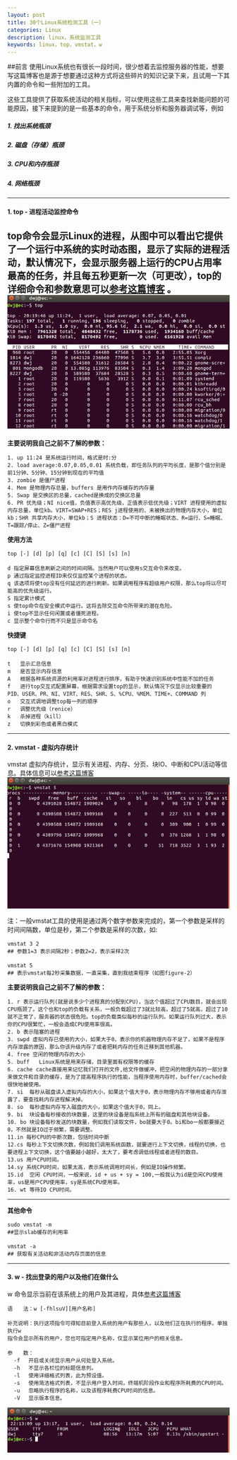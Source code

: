 ```yaml
---
layout: post
title: 30个Linux系统检测工具（一）
categories: Linux
description: linux，系统监测工具
keywords: linux，top，vmstat，w
---
```

##前言
使用Linux系统也有很长一段时间，很少想着去监控服务器的性能，想要写这篇博客也是源于想要通过这种方式将这些碎片的知识记录下来，且试用一下其内置的命令和一些附加的工具。

这些工具提供了获取系统活动的相关指标，可以使用这些工具来查找新能问题的可能原因，接下来提到的是一些基本的命令，用于系统分析和服务器调试等，例如
##### 1. 找出系统瓶颈
##### 2. 磁盘（存储）瓶颈
##### 3. CPU和内存瓶颈
##### 4. 网络瓶颈
---
#### 1. top - 进程活动监控命令
top命令会显示Linux的进程，从图中可以看出它提供了一个运行中系统的实时动态图，显示了实际的进程活动，默认情况下，会显示服务器上运行的CPU占用率最高的任务，并且每五秒更新一次（可更改），top的详细命令和参数意思可以[参考这篇博客](http://blog.csdn.net/sanshiqiduer/article/details/1933625) 。
![figure-1: linux top 命令](/images/blog/2018-02-25-1.png  "figure-1: linux top 命令")
----
**主要说明我自己之前不了解的参数：**

	1. up 11:24 是系统运行时间，格式是时:分
	2. load average:0.07,0.05,0.01 系统负载，即任务队列的平均长度，是那个值分别是前1分钟、5分钟、15分钟到现在的平均值
	3. zombie 是僵尸进程
	4. Mem 是物理内存总量，buffers 是用作内存缓存的内存量
	5. Swap 是交换区的总量，cached是换成的交换区总量
	6. PR 优先级；NI nice值，负值表示高优先级，正值表示低优先级；VIRT 进程使用的虚拟内存总量，单位kb。VIRT=SWAP+RES；RES j进程使用的、未被换出的物理内存大小，单位kb；SHR 共享内存大小，单位kb；S 进程状态：D=不可中断的睡眠状态、R=运行、S=睡眠、T=跟踪/停止、Z=僵尸进程

**使用方法**
```
top [-] [d] [p] [q] [c] [C] [S] [s] [n]

d 指定屏幕信息刷新之间的时间间隔。当然用户可以使用s交互命令来改变。
p 通过指定监控进程ID来仅仅监控某个进程的状态。
q 该选项将使top没有任何延迟的进行刷新。如果调用程序有超级用户权限，那么top将以尽可能高的优先级运行。
S 指定累计模式
s 使top命令在安全模式中运行。这将去除交互命令所带来的潜在危险。
i 使top不显示任何闲置或者僵死进程。
c 显示整个命令行而不只是显示命令名
```
**快捷键**
```
top [-] [d] [p] [q] [c] [C] [S] [s] [n]

t	显示汇总信息
m	是否显示内存信息
A	根据各种系统资源的利用率对进程进行排序，有助于快速识别系统中性能不加的任务
f	进行top交互式配置屏幕，根据需求设置top的显示，默认情况下仅显示比较重要的 PID、USER、PR、NI、VIRT、RES、SHR、S、%CPU、%MEM、TIME+、COMMAND 列
o	交互式调地调整top每一列的顺序
r	调整优先级（renice）
k	杀掉进程（kill）
z	切换到彩色或者黑白模式
```
---
#### 2. vmstat - 虚拟内存统计
vmstat 虚拟内存统计，显示有关进程、内存、分页、块IO、中断和CPU活动等信息。具体信息可以[参考这篇博客](http://www.cnblogs.com/ggjucheng/archive/2012/01/05/2312625.html) 
![figure-2: linux vmstat 命令](/images/blog/2018-02-25-2.png    "figure-2: linux vmstat 命令")

注：一般vmstat工具的使用是通过两个数字参数来完成的，第一个参数是采样的时间间隔数，单位是秒，第二个参数是采样的次数，如:
```
vmstat 3 2
## 参数1=3 表示间隔2秒；参数2=2，表示采样2次

vmstat 5
## 表示vmstat每2秒采集数据，一直采集，直到我结束程序（如图figure-2）
```

**主要说明我自己之前不了解的参数：**

	1. r 表示运行队列(就是说多少个进程真的分配到CPU)，当这个值超过了CPU数目，就会出现CPU瓶颈了。这个也和top的负载有关系，一般负载超过了3就比较高，超过了5就高，超过了10就不正常了，服务器的状态很危险。top的负载类似每秒的运行队列。如果运行队列过大，表示你的CPU很繁忙，一般会造成CPU使用率很高。
	2. b 表示阻塞的进程
	3. swpd 虚拟内存已使用的大小，如果大于0，表示你的机器物理内存不足了，如果不是程序内存泄露的原因，那么你该升级内存了或者把耗内存的任务迁移到其他机器。
	4. free 空闲的物理内存的大小
	5. buff   Linux系统是用来存储，目录里面有权限等的缓存
	6. cache cache直接用来记忆我们打开的文件,给文件做缓冲，把空闲的物理内存的一部分拿来做文件和目录的缓存，是为了提高程序执行的性能，当程序使用内存时，buffer/cached会很快地被使用。
	7. si  每秒从磁盘读入虚拟内存的大小，如果这个值大于0，表示物理内存不够用或者内存泄露了，要查找耗内存进程解决掉。
	8. so  每秒虚拟内存写入磁盘的大小，如果这个值大于0，同上。
	9. bi  块设备每秒接收的块数量，这里的块设备是指系统上所有的磁盘和其他块设备。
	10. bo 块设备每秒发送的块数量，例如我们读取文件，bo就要大于0。bi和bo一般都要接近0，不然就是IO过于频繁，需要调整。
	11.in 每秒CPU的中断次数，包括时间中断
	12.cs 每秒上下文切换次数，例如我们调用系统函数，就要进行上下文切换，线程的切换，也要进程上下文切换，这个值要越小越好，太大了，要考虑调低线程或者进程的数目。
	13.us 用户CPU时间。
	14.sy 系统CPU时间，如果太高，表示系统调用时间长，例如是IO操作频繁。
	15.id  空闲 CPU时间，一般来说，id + us + sy = 100,一般我认为id是空闲CPU使用率，us是用户CPU使用率，sy是系统CPU使用率。
	16. wt 等待IO CPU时间。
---
**其他命令**
```
sudo vmstat -m
##显示slab缓存的利用率

vmstat -a
## 获取有关活动和非活动内存页面的信息
```
---
#### 3. w - 找出登录的用户以及他们在做什么
w 命令显示当前在该系统上的用户及其进程，具体[参考这篇博客](http://www.linuxso.com/command/w.html) 
```
语　　法：w [-fhlsuV][用户名称]

补充说明：执行这项指令可得知目前登入系统的用户有那些人，以及他们正在执行的程序。单独执行w
指令会显示所有的用户，您也可指定用户名称，仅显示某位用户的相关信息。

参　　数：
  -f 　开启或关闭显示用户从何处登入系统。 
  -h 　不显示各栏位的标题信息列。 
  -l 　使用详细格式列表，此为预设值。 
  -s 　使用简洁格式列表，不显示用户登入时间，终端机阶段作业和程序所耗费的CPU时间。 
  -u 　忽略执行程序的名称，以及该程序耗费CPU时间的信息。 
  -V 　显示版本信息。
```
![figure-3: linux w 命令](/images/blog/2018-02-25-3.png    "figure-3: linux w 命令")

